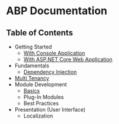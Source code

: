 ﻿# ABP Documentation

## Table of Contents

* Getting Started
  *  <a href="Getting-Started-Console-Application.md" target="_blank">With Console Application</a>
  *  <a href="Getting-Started-AspNetCore-Application.md" target="_blank">With ASP.NET Core Web Application</a>
* Fundamentals
  * <a href="Dependency-Injection.md" target="_blank">Dependency Injection</a>
* [Multi Tenancy](Multi-Tenancy.md)
* Module Development
  * <a href="Module-Development-Basics.md" target="_blank">Basics</a>
  * Plug-In Modules
  * Best Practices
* Presentation (User Interface)
  * Localization